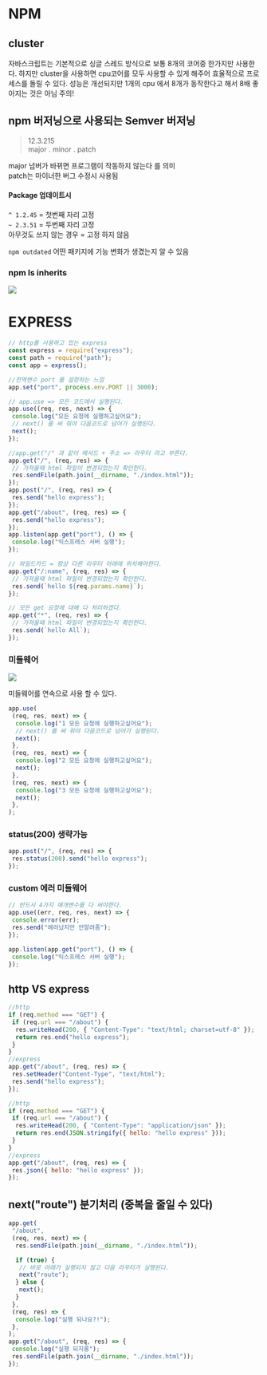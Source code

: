# NPM

## cluster

자바스크립트는 기본적으로 싱글 스레드 방식으로 보통 8개의 코어중 한가지만 사용한다.
하지만 cluster을 사용하면 cpu코어를 모두 사용할 수 있게 해주어 효율적으로 프로세스를 돌릴 수 있다.
성능은 개선되지만 1개의 cpu 에서 8개가 동작한다고 해서 8배 좋아지는 것은 아님 주의!

## npm 버저닝으로 사용되는 Semver 버저닝

> 12.3.215 <br>
> major . minor . patch

major 넘버가 바뀌면 프로그램이 작동하지 않는다 를 의미 <br>
patch는 마이너한 버그 수정시 사용됨

#### Package 업데이트시

`^ 1.2.45` = 첫번째 자리 고정<br>
`~ 2.3.51` = 두번째 자리 고정<br>
아무것도 쓰지 않는 경우 = 고정 하지 않음<br>

`npm outdated` 어떤 패키지에 기능 변화가 생겼는지 알 수 있음

### npm ls inherits

![](https://images.velog.io/images/sunhwa508/post/79d413b5-6c96-45ac-8102-430e7695d6ef/image.png)

# EXPRESS

```javascript
// http를 사용하고 있는 express
const express = require("express");
const path = require("path");
const app = express();

//전역변수 port 를 설정하는 느낌
app.set("port", process.env.PORT || 3000);

// app.use => 모든 코드에서 실행된다.
app.use((req, res, next) => {
 console.log("모든 요청에 실행하고싶어요");
 // next() 를 써 줘야 다음코드로 넘어가 실행된다.
 next();
});

//app.get("/" 과 같이 메서드 + 주소 => 라우터 라고 부른다.
app.get("/", (req, res) => {
 // 가져올때 html 파일이 변경되었는지 확인한다.
 res.sendFile(path.join(__dirname, "./index.html"));
});
app.post("/", (req, res) => {
 res.send("hello express");
});
app.get("/about", (req, res) => {
 res.send("hello express");
});
app.listen(app.get("port"), () => {
 console.log("익스프레스 서버 실행");
});

// 와일드카드 = 항상 다른 라우터 아래에 위치해야한다.
app.get("/:name", (req, res) => {
 // 가져올때 html 파일이 변경되었는지 확인한다.
 res.send(`hello ${req.params.name}`);
});

// 모든 get 요청에 대해 다 처리하겠다.
app.get("*", (req, res) => {
 // 가져올때 html 파일이 변경되었는지 확인한다.
 res.send(`hello All`);
});
```

### 미들웨어

![](https://images.velog.io/images/sunhwa508/post/c4d676ed-31d9-425b-9649-4594b3fdb83e/%E1%84%89%E1%85%B3%E1%84%8F%E1%85%B3%E1%84%85%E1%85%B5%E1%86%AB%E1%84%89%E1%85%A3%E1%86%BA%202022-01-13%20%E1%84%8B%E1%85%A9%E1%84%8C%E1%85%A5%E1%86%AB%2010.48.37.png)

미들웨어를 연속으로 사용 할 수 있다.

```javascript
app.use(
 (req, res, next) => {
  console.log("1 모든 요청에 실행하고싶어요");
  // next() 를 써 줘야 다음코드로 넘어가 실행된다.
  next();
 },
 (req, res, next) => {
  console.log("2 모든 요청에 실행하고싶어요");
  next();
 },
 (req, res, next) => {
  console.log("3 모든 요청에 실행하고싶어요");
  next();
 },
);
```

### status(200) 생략가능

```javascript
app.post("/", (req, res) => {
 res.status(200).send("hello express");
});
```

### custom 에러 미들웨어

```javascript
// 반드시 4가지 매개변수를 다 써야한다.
app.use((err, req, res, next) => {
 console.error(err);
 res.send("에러났지만 안알려줌");
});

app.listen(app.get("port"), () => {
 console.log("익스프레스 서버 실행");
});
```

## http VS express

```javascript
//http
if (req.method === "GET") {
 if (req.url === "/about") {
  res.writeHead(200, { "Content-Type": "text/html; charset=utf-8" });
  return res.end("hello express");
 }
}
//express
app.get("/about", (req, res) => {
 res.setHeader("Content-Type", "text/html");
 res.send("hello express");
});
```

```javascript
//http
if (req.method === "GET") {
 if (req.url === "/about") {
  res.writeHead(200, { "Content-Type": "application/json" });
  return res.end(JSON.stringify({ hello: "hello express" }));
 }
}
//express
app.get("/about", (req, res) => {
 res.json({ hello: "hello express" });
});
```

## next("route") 분기처리 (중복을 줄일 수 있다)

```javascript
app.get(
 "/about",
 (req, res, next) => {
  res.sendFile(path.join(__dirname, "./index.html"));

  if (true) {
   // 바로 아래가 실행되지 않고 다음 라우터가 실행된다.
   next("route");
  } else {
   next();
  }
 },
 (req, res) => {
  console.log("실행 되나요?!");
 },
);
app.get("/about", (req, res) => {
 console.log("실행 되지롱");
 res.sendFile(path.join(__dirname, "./index.html"));
});
```

